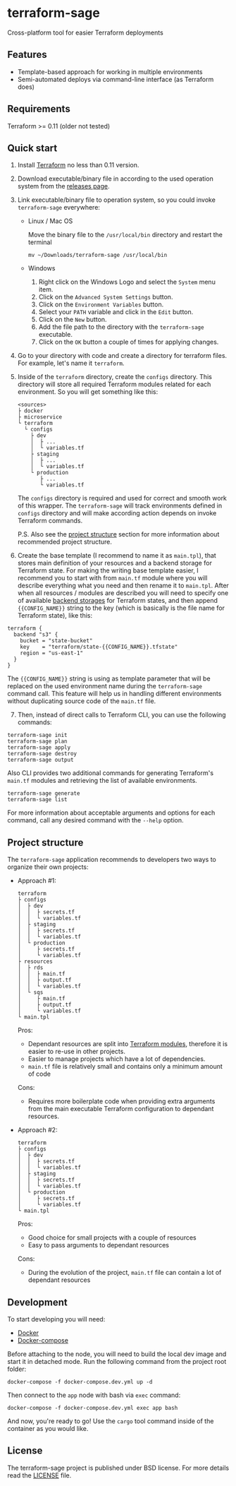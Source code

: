 # terraform-sage

Cross-platform tool for easier Terraform deployments

## Features

- Template-based approach for working in multiple environments
- Semi-automated deploys via command-line interface (as Terraform does)

## Requirements

Terraform >= 0.11 (older not tested)

## Quick start

1. Install [Terraform](https://learn.hashicorp.com/terraform/getting-started/install.html) no less than 0.11 version.

2. Download executable/binary file in according to the used operation system from the [releases page](https://github.com/Relrin/terraform-sage/releases).

3. Link executable/binary file to operation system, so you could invoke `terraform-sage` everywhere:

    - Linux / Mac OS
  
        Move the binary file to the `/usr/local/bin` directory and restart the terminal
        ```
        mv ~/Downloads/terraform-sage /usr/local/bin
        ```
    
    - Windows
    
        1. Right click on the Windows Logo and select the `System` menu item.
        2. Click on the `Advanced System Settings` button.
        3. Click on the `Environment Variables` button.
        4. Select your `PATH` variable and click in the `Edit` button.
        5. Click on the `New` button.
        6. Add the file path to the directory with the `terraform-sage` executable.
        7. Click on the `OK` button a couple of times for applying changes.

4. Go to your directory with code and create a directory for terraform files. For example, let's name it `terraform`.

5. Inside of the `terraform` directory, create the `configs` directory. This directory will store all required Terraform modules related for each environment. So you will get something like this:
    ```
    <sources>
    ├ docker
    ├ microservice
    └ terraform
      └ configs
        ├ dev
        │  ├ ... 
        │  └ variables.tf
        ├ staging
        │  ├ ...
        │  └ variables.tf
        └ production
           ├ ...
           └ variables.tf
    ```
    The `configs` directory is required and used for correct and smooth work of this wrapper. The `terraform-sage` will track environments defined in `configs` directory and will make according action depends on invoke Terraform commands.
    
    P.S. Also see the [project structure](#project-structure) section for more information about recommended project structure.

6. Create the base template (I recommend to name it as `main.tpl`), that stores main definition of your resources and a backend storage for Terraform state. For making the writing base template easier, I recommend you to start with from `main.tf` module where you will describe everything what you need and then rename it to `main.tpl`. After when all resources / modules are described you will need to specify one of available [backend storages](https://www.terraform.io/docs/backends/types/index.html) for Terraform states, and then append `{{CONFIG_NAME}}` string to the key (which is basically is the file name for Terraform state), like this:
```
terraform {
  backend "s3" {
    bucket = "state-bucket"
    key    = "terraform/state-{{CONFIG_NAME}}.tfstate"
    region = "us-east-1"
  }
}
```
The `{{CONFIG_NAME}}` string is using as template parameter that will be replaced on the used environment name during the `terraform-sage` command call. This feature will help us in handling different environments without duplicating source code of the `main.tf` file. 

7. Then, instead of direct calls to Terraform CLI, you can use the following commands:
```
terraform-sage init
terraform-sage plan
terraform-sage apply
terraform-sage destroy
terraform-sage output
```
Also CLI provides two additional commands for generating Terraform's `main.tf` modules and retrieving the list of available environments.
```
terraform-sage generate
terraform-sage list
```
For more information about acceptable arguments and options for each command, call any desired command with the `--help` option.

## Project structure

The `terraform-sage` application recommends to developers two ways to organize their own projects:

- Approach #1:

  ```
  terraform
  ├ configs
  │  ├ dev
  │  │  ├ secrets.tf
  │  │  └ variables.tf
  │  ├ staging
  │  │  ├ secrets.tf
  │  │  └ variables.tf
  │  └ production
  │     ├ secrets.tf
  │     └ variables.tf
  ├ resources
  │  ├ rds
  │  │  ├ main.tf
  │  │  ├ output.tf
  │  │  └ variables.tf
  │  └ sqs
  │     ├ main.tf
  │     ├ output.tf
  │     └ variables.tf
  └ main.tpl
  ```

  Pros:

  - Dependant resources are split into [Terraform modules](https://www.terraform.io/docs/configuration/modules.html), therefore it is easier to re-use in other projects.
  - Easier to manage projects which have a lot of dependencies.
  - `main.tf` file is relatively small and contains only a minimum amount of code

  Cons:

  - Requires more boilerplate code when providing extra arguments from the main executable Terraform configuration to dependant resources.

- Approach #2:

  ```
  terraform
  ├ configs
  │  ├ dev
  │  │  ├ secrets.tf
  │  │  └ variables.tf
  │  ├ staging
  │  │  ├ secrets.tf
  │  │  └ variables.tf
  │  └ production
  │     ├ secrets.tf
  │     └ variables.tf
  └ main.tpl
  ```

  Pros:

  - Good choice for small projects with a couple of resources
  - Easy to pass arguments to dependant resources

  Cons:

  - During the evolution of the project, `main.tf` file can contain a lot of dependant resources

## Development

To start developing you will need:

- [Docker](https://docs.docker.com/install/)
- [Docker-compose](https://docs.docker.com/compose/install/)

Before attaching to the node, you will need to build the local dev image and start it in detached mode. Run the following command from the project root folder:

```
docker-compose -f docker-compose.dev.yml up -d
```

Then connect to the `app` node with bash via `exec` command:

```
docker-compose -f docker-compose.dev.yml exec app bash
```

And now, you're ready to go! Use the `cargo` tool command inside of the container as you would like.

## License

The terraform-sage project is published under BSD license. For more details read the [LICENSE](https://github.com/Relrin/terraform-sage/blob/master/LICENSE) file.

